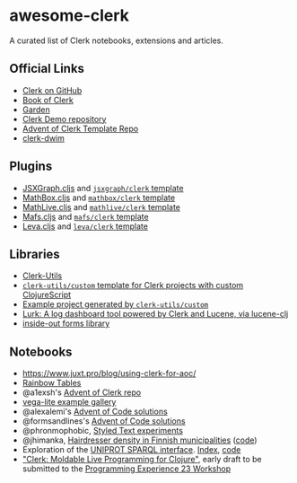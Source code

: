 # awesome-clerk

A curated list of Clerk notebooks, extensions and articles.

## Official Links

- [Clerk on GitHub](https://github.com/nextjournal/clerk)
- [Book of Clerk](https://github.clerk.garden/nextjournal/book-of-clerk)
- [Garden](https://github.clerk.garden/)
- [Clerk Demo repository](https://github.clerk.garden/nextjournal/clerk-demo/)
- [Advent of Clerk Template Repo](https://github.com/nextjournal/advent-of-clerk)
- [clerk-dwim](https://github.clerk.garden/nextjournal/clerk-dwim)

## Plugins

- [JSXGraph.cljs](https://github.com/mentat-collective/jsxgraph.cljs) and [`jsxgraph/clerk` template](https://github.com/mentat-collective/JSXGraph.cljs/tree/main/resources/jsxgraph/clerk)
- [MathBox.cljs](https://github.com/mentat-collective/mathbox.cljs) and [`mathbox/clerk` template](https://github.com/mentat-collective/MathBox.cljs/tree/main/resources/mathbox/clerk)
- [MathLive.cljs](https://github.com/mentat-collective/mathlive.cljs) and [`mathlive/clerk` template](https://github.com/mentat-collective/MathLive.cljs/tree/main/resources/mathlive/clerk)
- [Mafs.cljs](https://github.com/mentat-collective/mafs.cljs) and [`mafs/clerk` template](https://github.com/mentat-collective/Mafs.cljs/tree/main/resources/mafs/clerk)
- [Leva.cljs](https://github.com/mentat-collective/leva.cljs) and [`leva/clerk` template](https://github.com/mentat-collective/Leva.cljs/tree/main/resources/leva/clerk) 

## Libraries

- [Clerk-Utils](https://github.com/mentat-collective/clerk-utils)
- [`clerk-utils/custom` template for Clerk projects with custom ClojureScript](https://github.com/mentat-collective/Clerk-Utils/tree/main/resources/clerk_utils/custom)
- [Example project generated by `clerk-utils/custom`](https://github.com/mentat-collective/clerk-utils-custom-template)
- [Lurk: A log dashboard tool powered by Clerk and Lucene, via lucene-clj](https://github.com/nextjournal/lurk)
- [inside-out forms library](https://inside-out.matt.is/)

## Notebooks

- https://www.juxt.pro/blog/using-clerk-for-aoc/
- [Rainbow Tables](https://github.clerk.garden/teodorlu/clerk-stuff/commit/7bd85d28726a0f166d8f4952b0dbf70936531b3e/src/rainbow_tables.html)
- @a1exsh's [Advent of Clerk repo](https://github.clerk.garden/a1exsh/advent-of-clerk/commit/45dfdbe672ca2e45a39bd160589e52d4df03f0a7/)
- [vega-lite example gallery](https://github.clerk.garden/behrica/vl-galery)
- @alexalemi's [Advent of Code solutions](https://github.clerk.garden/alexalemi/clerktudes)
- @formsandlines's [Advent of Code solutions](https://github.clerk.garden/formsandlines/aoc2022-clojure)
- @phronmophobic, [Styled Text experiments](https://phronmophobic.github.io/membrane/styled-text/)
- @jhimanka, [Hairdresser density in Finnish municipalities](https://jhimanka.github.io/parturit/notebooks/barbers.html) ([code](https://github.com/jhimanka/parturit))
- Exploration of the [UNIPROT SPARQL interface](https://sparql.uniprot.org/). [Index](https://zachcp.github.io/sparql-explore/), [code](https://github.com/zachcp/sparql-explore)
- ["Clerk: Moldable Live Programming for Clojure"](https://px23.clerk.vision/), early draft to be submitted to the [Programming Experience 23 Workshop](https://2023.programming-conference.org/home/px-2023)
